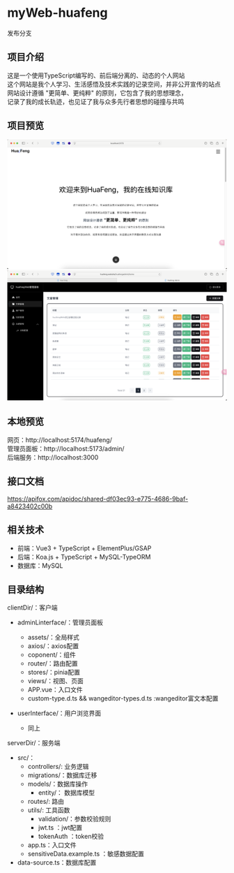 # myWeb-huafeng
发布分支
## 项目介绍
这是一个使用TypeScript编写的、前后端分离的、动态的个人网站  
这个网站是我个人学习、生活感悟及技术实践的记录空间，并非公开宣传的站点    
网站设计遵循 "更简单、更纯粹" 的原则，它包含了我的思想理念，  
记录了我的成长轨迹，也见证了我与众多先行者思想的碰撞与共鸣  
## 项目预览
![image](previewImage/userView.png)
![image](previewImage/adminView.png)

## 本地预览
 网页：http://localhost:5174/huafeng/  
 管理员面板：http://localhost:5173/admin/  
 后端服务：http://localhost:3000  

## 接口文档
https://apifox.com/apidoc/shared-df03ec93-e775-4686-9baf-a8423402c00b

## 相关技术
- 前端：Vue3 + TypeScript + ElementPlus/GSAP
- 后端：Koa.js + TypeScript + MySQL-TypeORM
- 数据库：MySQL

## 目录结构
clientDir/：客户端
- adminLinterface/：管理员面板
    - assets/：全局样式
    - axios/：axios配置
    - coponent/：组件
    - router/：路由配置
    - stores/：pinia配置
    - views/：视图、页面
    - APP.vue：入口文件
    - custom-type.d.ts && wangeditor-types.d.ts :wangeditor富文本配置

- userInterface/：用户浏览界面
    - 同上

serverDir/：服务端
- src/：
    - controllers/: 业务逻辑
    - migrations/：数据库迁移
    - models/：数据库操作
        - entity/： 数据库模型
    - routes/: 路由
    - utils/: 工具函数
        - validation/：参数校验规则
        - jwt.ts ：jwt配置
        - tokenAuth ：token校验
    - app.ts：入口文件
    - sensitiveData.example.ts ：敏感数据配置
- data-source.ts：数据库配置
